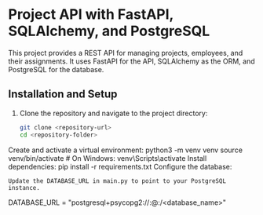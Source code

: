 # Project API with FastAPI, SQLAlchemy, and PostgreSQL

This project provides a REST API for managing projects, employees, and their assignments. It uses FastAPI for the API, SQLAlchemy as the ORM, and PostgreSQL for the database.

## Installation and Setup

1. Clone the repository and navigate to the project directory:

   ```bash
   git clone <repository-url>
   cd <repository-folder>
Create and activate a virtual environment:
python3 -m venv venv
source venv/bin/activate   # On Windows: venv\Scripts\activate
Install dependencies:
pip install -r requirements.txt
Configure the database:

    Update the DATABASE_URL in main.py to point to your PostgreSQL instance.
   DATABASE_URL = "postgresql+psycopg2://<username>:<password>@<host>:<port>/<database_name>"

